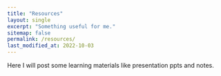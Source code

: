 ```yaml
---
title: "Resources"
layout: single
excerpt: "Something useful for me."
sitemap: false
permalink: /resources/
last_modified_at: 2022-10-03
---
```

Here I will post some learning materials like presentation ppts and notes. 

